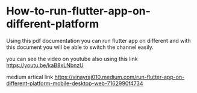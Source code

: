# How-to-run-flutter-app-on-different-platform
Using this pdf documentation you can run flutter app on different and with this document you will be able to switch the channel easily. 

you can see the video on youtube also using this link https://youtu.be/kaB8xLNbnzU  

medium artical link https://vinayraj010.medium.com/run-flutter-app-on-different-platform-mobile-desktop-web-7162990f4734
